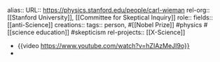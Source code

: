 alias::
URL:: https://physics.stanford.edu/people/carl-wieman
rel-org:: [[Stanford University]], [[Committee for Skeptical Inquiry]] 
role:: 
fields:: [[anti-Science]] 
creations:: 
tags:: person, #[[Nobel Prize]] #physics #[[science education]] #skepticism 
rel-projects:: [[X-Science]] 

- {{video https://www.youtube.com/watch?v=hZIAzMeJI9o}}
-